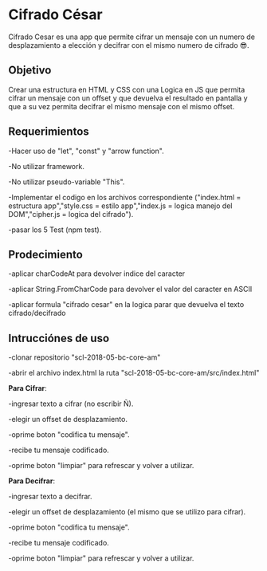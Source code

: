 # Cifrado César

Cifrado Cesar es una app que permite cifrar un mensaje con un numero de desplazamiento a elección y decifrar con el mismo numero de cifrado 😎.

## Objetivo

Crear una estructura en HTML y CSS con una Logica en JS que permita cifrar un mensaje con un offset y que devuelva el resultado en pantalla y que a su vez permita decifrar el mismo mensaje con el mismo offset. 

## Requerimientos

-Hacer uso de "let", "const" y "arrow function".

-No utilizar framework.

-No utilizar pseudo-variable "This".

-Implementar el codigo en los archivos correspondiente ("index.html = estructura app","style.css = estilo app","index.js = logica manejo del DOM","cipher.js = logica del cifrado").

-pasar los 5 Test (npm test).


## Prodecimiento

-aplicar charCodeAt para devolver indice del caracter

-aplicar String.FromCharCode para devolver el valor del caracter en ASCII

-aplicar formula "cifrado cesar" en la logica parar que devuelva el texto cifrado/decifrado


## Intrucciónes de uso

-clonar repositorio "scl-2018-05-bc-core-am"

-abrir el archivo index.html la ruta "scl-2018-05-bc-core-am/src/index.html"


**Para Cifrar**:

-ingresar texto a cifrar (no escribir Ñ).

-elegir un offset de desplazamiento.

-oprime boton "codifica tu mensaje".

-recibe tu mensaje codificado.

-oprime boton "limpiar" para refrescar y volver a utilizar.


**Para Decifrar**:

-ingresar texto a decifrar.

-elegir un offset de desplazamiento (el mismo que se utilizo para cifrar).

-oprime boton "codifica tu mensaje".

-recibe tu mensaje codificado.

-oprime boton "limpiar" para refrescar y volver a utilizar.







